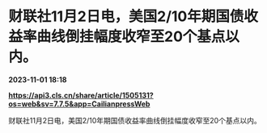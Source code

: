 # 财联社11月2日电，美国2/10年期国债收益率曲线倒挂幅度收窄至20个基点以内。

**2023-11-01 18:18**

**https://api3.cls.cn/share/article/1505131?os=web&sv=7.7.5&app=CailianpressWeb**

财联社11月2日电，美国2/10年期国债收益率曲线倒挂幅度收窄至20个基点以内。